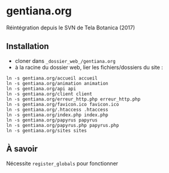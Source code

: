 # gentiana.org

Réintégration depuis le SVN de Tela Botanica (2017)

## Installation
* cloner dans `_dossier_web_/gentiana.org`
* à la racine du dossier web, lier les fichiers/dossiers du site :
```
ln -s gentiana.org/accueil accueil
ln -s gentiana.org/animation animation
ln -s gentiana.org/api api
ln -s gentiana.org/client client
ln -s gentiana.org/erreur_http.php erreur_http.php
ln -s gentiana.org/favicon.ico favicon.ico
ln -s gentiana.org/.htaccess .htaccess
ln -s gentiana.org/index.php index.php
ln -s gentiana.org/papyrus papyrus
ln -s gentiana.org/papyrus.php papyrus.php
ln -s gentiana.org/sites sites
```

## À savoir
Nécessite `register_globals` pour fonctionner

